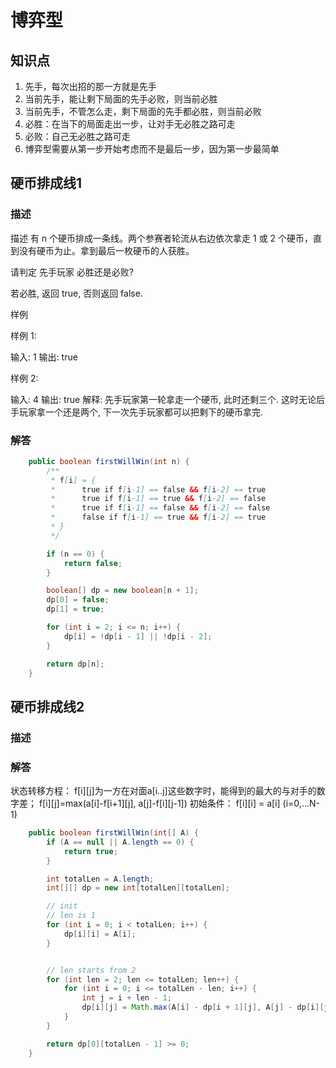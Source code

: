 # 博弈型
## 知识点
1. 先手，每次出招的那一方就是先手
2. 当前先手，能让剩下局面的先手必败，则当前必胜
3. 当前先手，不管怎么走，剩下局面的先手都必胜，则当前必败
4. 必胜：在当下的局面走出一步，让对手无必胜之路可走
5. 必败：自己无必胜之路可走
6. 博弈型需要从第一步开始考虑而不是最后一步，因为第一步最简单

## 硬币排成线1
### 描述
描述
有 n 个硬币排成一条线。两个参赛者轮流从右边依次拿走 1 或 2 个硬币，直到没有硬币为止。拿到最后一枚硬币的人获胜。

请判定 先手玩家 必胜还是必败?

若必胜, 返回 true, 否则返回 false.

样例

样例 1:

输入: 1
输出: true

样例 2:

输入: 4
输出: true
解释: 
先手玩家第一轮拿走一个硬币, 此时还剩三个.
这时无论后手玩家拿一个还是两个, 下一次先手玩家都可以把剩下的硬币拿完.
### 解答
```java
    public boolean firstWillWin(int n) {
        /**
         * f[i] = {
         *      true if f[i-1] == false && f[i-2] == true
         *      true if f[i-1] == true && f[i-2] == false
         *      true if f[i-1] == false && f[i-2] == false
         *      false if f[i-1] == true && f[i-2] == true
         * }
         */

        if (n == 0) {
            return false;
        }

        boolean[] dp = new boolean[n + 1];
        dp[0] = false;
        dp[1] = true;

        for (int i = 2; i <= n; i++) {
            dp[i] = !dp[i - 1] || !dp[i - 2];
        }

        return dp[n];
    }
```

## 硬币排成线2
### 描述
### 解答
状态转移方程：
f[i][j]为一方在对面a[i..j]这些数字时，能得到的最大的与对手的数字差；
f[i][j]=max(a[i]-f[i+1][j], a[j]-f[i][j-1])
初始条件：
f[i][i] = a[i] (i=0,...N-1)

```java
    public boolean firstWillWin(int[] A) {
        if (A == null || A.length == 0) {
            return true;
        }

        int totalLen = A.length;
        int[][] dp = new int[totalLen][totalLen];

        // init
        // len is 1
        for (int i = 0; i < totalLen; i++) {
            dp[i][i] = A[i];
        }


        // len starts from 2
        for (int len = 2; len <= totalLen; len++) {
            for (int i = 0; i <= totalLen - len; i++) {
                int j = i + len - 1;
                dp[i][j] = Math.max(A[i] - dp[i + 1][j], A[j] - dp[i][j - 1]);
            }
        }

        return dp[0][totalLen - 1] >= 0;
    }
```
